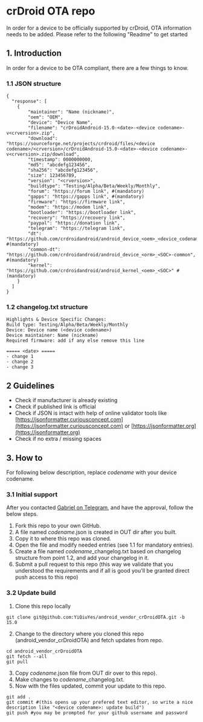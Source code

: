# crDroid OTA repo
In order for a device to be officially supported by crDroid, OTA information needs to be added.
Please refer to the following "Readme" to get started

## 1. Introduction ##
In order for a device to be OTA compliant, there are a few things to know.

### 1.1 JSON structure ###
```
{
  "response": [
    {
        "maintainer": "Name (nickname)",
        "oem": "OEM",
        "device": "Device Name",
        "filename": "crDroidAndroid-15.0-<date>-<device codename>-v<crversion>.zip",
        "download": "https://sourceforge.net/projects/crdroid/files/<device codename>/<crversion>/crDroidAndroid-15.0-<date>-<device codename>-v<crversion>.zip/download",
        "timestamp": 0000000000,
        "md5": "abcdefg123456",
        "sha256": "abcdefg123456",
        "size": 123456789,
        "version": "<crversion>",
        "buildtype": "Testing/Alpha/Beta/Weekly/Monthly",
        "forum": "https://forum link", #(mandatory)
        "gapps": "https://gapps link", #(mandatory)
        "firmware": "https://firmware link",
        "modem": "https://modem link",
        "bootloader": "https://bootloader link",
        "recovery": "https://recovery link",
        "paypal": "https://donation link",
        "telegram": "https://telegram link",
        "dt": "https://github.com/crdroidandroid/android_device_<oem>_<device_codename>", #(mandatory)
        "common-dt": "https://github.com/crdroidandroid/android_device_<orm>_<SOC>-common", #(mandatory)
        "kernel": "https://github.com/crdroidandroid/android_kernel_<oem>_<SOC>" #(mandatory)
    }
  ]
}
```

### 1.2 changelog.txt structure ### 
```
Highlights & Device Specific Changes:
Build type: Testing/Alpha/Beta/Weekly/Monthly
Device: Device name (<device codename>)
Device maintainer: Name (nickname)
Required firmware: add if any else remove this line

===== <date> =====
- change 1
- change 2
- change 3
```

## 2 Guidelines ##
* Check if manufacturer is already existing
* Check if published link is official
* Check if JSON is intact with help of online validator tools like [https://jsonformatter.curiousconcept.com](https://jsonformatter.curiousconcept.com) or [https://jsonformatter.org](https://jsonformatter.org)
* Check if no extra / missing spaces

## 3. How to ##
For following below description, replace *codename* with your device codename. 
### 3.1 Initial support ###
After you contacted [Gabriel on Telegram](https://telegram.me/gwolf2u), and have the approval, follow the below steps.
1. Fork this repo to your own GitHub.
2. A file named *codename*.json is created in OUT dir after you built.
3. Copy it to where this repo was cloned.
4. Open the file and modify needed entries (see 1.1 for mandatory entries).
5. Create a file named *codename*_changelog.txt based on changelog structure from point 1.2, and add your changelog in it.
6. Submit a pull request to this repo (this way we validate that you understood the requirements and if all is good you'll be granted direct push access to this repo)

### 3.2 Update build ###
1. Clone this repo locally
```
git clone git@github.com:YiQiuYes/android_vendor_crDroidOTA.git -b 15.0
```
2. Change to the directory where you cloned this repo (android_vendor_crDroidOTA) and fetch updates from repo.
```
cd android_vendor_crDroidOTA
git fetch --all
git pull
```
3. Copy *codename*.json file from OUT dir over to this repo).
4. Make changes to *codename*_changelog.txt.
5. Now with the files updated, commit your update to this repo.
```
git add .
git commit #(this opens up your prefered text editor, so write a nice description like "<device codename>: update build")
git push #you may be prompted for your github username and password
```
